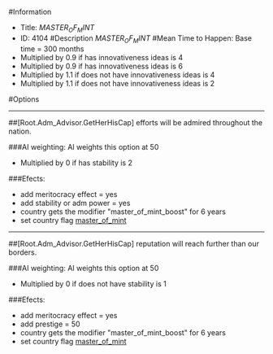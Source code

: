 #Information
 - Title: $MASTER_OF_MINT$
 - ID: 4104
#Description
$MASTER_OF_MINT$
#Mean Time to Happen:
Base time = 300 months
 - Multiplied by 0.9 if has innovativeness ideas is 4
 - Multiplied by 0.9 if has innovativeness ideas is 6
 - Multiplied by 1.1 if does not have innovativeness ideas is 4
 - Multiplied by 1.1 if does not have innovativeness ideas is 2

#Options

___
##[Root.Adm_Advisor.GetHerHisCap] efforts will be admired throughout the nation.

###AI weighting:
AI weights this option at 50
 - Multiplied by 0 if has stability is 2


###Efects:<ul><li>add meritocracy effect = yes</li><li>add stability or adm power = yes</li><li>country gets the modifier "master_of_mint_boost" for 6 years</li><li>set country flag [master_of_mint](../flags/master_of_mint.md)</li></ul>

___
##[Root.Adm_Advisor.GetHerHisCap] reputation will reach further than our borders.

###AI weighting:
AI weights this option at 50
 - Multiplied by 0 if does not have stability is 1


###Efects:<ul><li>add meritocracy effect = yes</li><li>add prestige = 50</li><li>country gets the modifier "master_of_mint_boost" for 6 years</li><li>set country flag [master_of_mint](../flags/master_of_mint.md)</li></ul>
